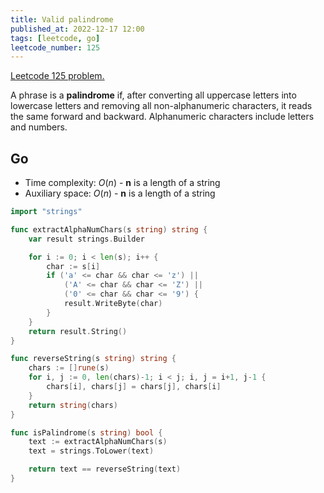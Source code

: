 ```yaml
---
title: Valid palindrome
published_at: 2022-12-17 12:00
tags: [leetcode, go]
leetcode_number: 125
---
```


[Leetcode 125 problem.](https://leetcode.com/problems/valid-palindrome/)

A phrase is a **palindrome** if, after converting all uppercase letters into
lowercase letters and removing all non-alphanumeric characters, it reads the
same forward and backward. Alphanumeric characters include letters and numbers.

## Go

- Time complexity: $O(n)$ - **n** is a length of a string
- Auxiliary space: $O(n)$ - **n** is a length of a string

```go
import "strings"

func extractAlphaNumChars(s string) string {
    var result strings.Builder

    for i := 0; i < len(s); i++ {
        char := s[i]
        if ('a' <= char && char <= 'z') ||
            ('A' <= char && char <= 'Z') ||
            ('0' <= char && char <= '9') {
            result.WriteByte(char)
        }
    }
    return result.String()
}

func reverseString(s string) string {
    chars := []rune(s)
    for i, j := 0, len(chars)-1; i < j; i, j = i+1, j-1 {
        chars[i], chars[j] = chars[j], chars[i]
    }
    return string(chars)
}

func isPalindrome(s string) bool {
    text := extractAlphaNumChars(s)
    text = strings.ToLower(text)

    return text == reverseString(text)
}
```
